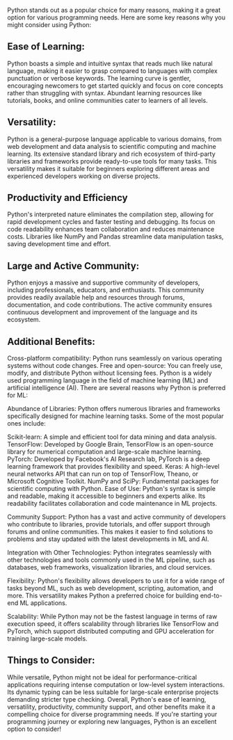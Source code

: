 Python stands out as a popular choice for many reasons, making it a great option for various programming needs. Here are some key reasons why you might consider using Python:

<h2>Ease of Learning:</h2>

Python boasts a simple and intuitive syntax that reads much like natural language, making it easier to grasp compared to languages with complex punctuation or verbose keywords.
The learning curve is gentler, encouraging newcomers to get started quickly and focus on core concepts rather than struggling with syntax.
Abundant learning resources like tutorials, books, and online communities cater to learners of all levels.

<h2>Versatility:</h2>

Python is a general-purpose language applicable to various domains, from web development and data analysis to scientific computing and machine learning.
Its extensive standard library and rich ecosystem of third-party libraries and frameworks provide ready-to-use tools for many tasks.
This versatility makes it suitable for beginners exploring different areas and experienced developers working on diverse projects.

<h2>Productivity and Efficiency</h2>

Python's interpreted nature eliminates the compilation step, allowing for rapid development cycles and faster testing and debugging.
Its focus on code readability enhances team collaboration and reduces maintenance costs.
Libraries like NumPy and Pandas streamline data manipulation tasks, saving development time and effort.

<h2>Large and Active Community:</h2>

Python enjoys a massive and supportive community of developers, including professionals, educators, and enthusiasts.
This community provides readily available help and resources through forums, documentation, and code contributions.
The active community ensures continuous development and improvement of the language and its ecosystem.

<h2>Additional Benefits:</h2>

Cross-platform compatibility: Python runs seamlessly on various operating systems without code changes.
Free and open-source: You can freely use, modify, and distribute Python without licensing fees.
Python is a widely used programming language in the field of machine learning (ML) and artificial intelligence (AI). There are several reasons why Python is preferred for ML:

Abundance of Libraries: Python offers numerous libraries and frameworks specifically designed for machine learning tasks. Some of the most popular ones include:

Scikit-learn: A simple and efficient tool for data mining and data analysis.
TensorFlow: Developed by Google Brain, TensorFlow is an open-source library for numerical computation and large-scale machine learning.
PyTorch: Developed by Facebook's AI Research lab, PyTorch is a deep learning framework that provides flexibility and speed.
Keras: A high-level neural networks API that can run on top of TensorFlow, Theano, or Microsoft Cognitive Toolkit.
NumPy and SciPy: Fundamental packages for scientific computing with Python.
Ease of Use: Python's syntax is simple and readable, making it accessible to beginners and experts alike. Its readability facilitates collaboration and code maintenance in ML projects.

Community Support: Python has a vast and active community of developers who contribute to libraries, provide tutorials, and offer support through forums and online communities. This makes it easier to find solutions to problems and stay updated with the latest developments in ML and AI.

Integration with Other Technologies: Python integrates seamlessly with other technologies and tools commonly used in the ML pipeline, such as databases, web frameworks, visualization libraries, and cloud services.

Flexibility: Python's flexibility allows developers to use it for a wide range of tasks beyond ML, such as web development, scripting, automation, and more. This versatility makes Python a preferred choice for building end-to-end ML applications.

Scalability: While Python may not be the fastest language in terms of raw execution speed, it offers scalability through libraries like TensorFlow and PyTorch, which support distributed computing and GPU acceleration for training large-scale models.
<h2>Things to Consider:</h2>

While versatile, Python might not be ideal for performance-critical applications requiring intense computation or low-level system interactions.
Its dynamic typing can be less suitable for large-scale enterprise projects demanding stricter type checking.
Overall, Python's ease of learning, versatility, productivity, community support, and other benefits make it a compelling choice for diverse programming needs. If you're starting your programming journey or exploring new languages, Python is an excellent option to consider!
